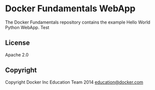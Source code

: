 Docker Fundamentals WebApp
==========================

The Docker Fundamentals repository contains the example Hello World Python WebApp.  Test

## License

Apache 2.0

## Copyright

Copyright Docker Inc Education Team 2014 <education@docker.com>
